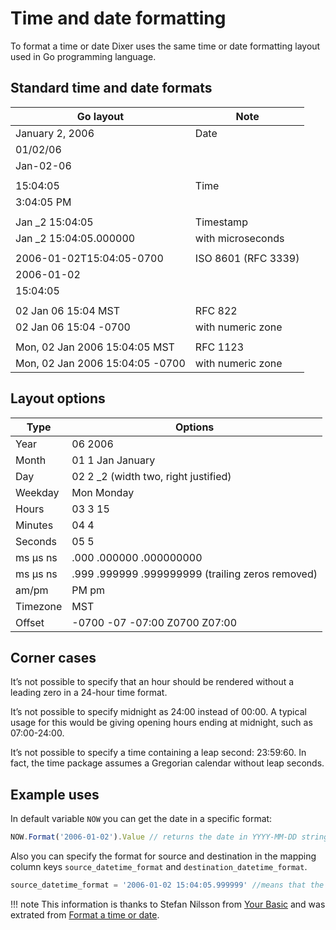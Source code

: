# Time and date formatting

To format a time or date Dixer uses the same time or date formatting layout used in Go programming language.

## Standard time and date formats

| Go layout                       | Note                |
|---------------------------------|---------------------|
| January 2, 2006                 | Date                |
| 01/02/06                        |                     |
| Jan-02-06                       |                     |
|                                 |                     |
| 15:04:05                        | Time                |
| 3:04:05 PM                      |                     |
|                                 |                     |
| Jan _2 15:04:05                 | Timestamp           |
| Jan _2 15:04:05.000000          | with microseconds   |
|                                 |                     |
| 2006-01-02T15:04:05-0700        | ISO 8601 (RFC 3339) |
| 2006-01-02                      |                     |
| 15:04:05                        |                     |
|                                 |                     |
| 02 Jan 06 15:04 MST             | RFC 822             |
| 02 Jan 06 15:04 -0700           | with numeric zone   |
|                                 |                     |
| Mon, 02 Jan 2006 15:04:05 MST   | RFC 1123            |
| Mon, 02 Jan 2006 15:04:05 -0700 | with numeric zone   |

## Layout options

| Type     | Options                                                |
|----------|--------------------------------------------------------|
| Year     | 06   2006                                              |
| Month    | 01   1   Jan   January                                 |
| Day      | 02   2   _2   (width two, right justified)             |
| Weekday  | Mon   Monday                                           |
| Hours    | 03   3   15                                            |
| Minutes  | 04   4                                                 |
| Seconds  | 05   5                                                 |
| ms μs ns | .000   .000000   .000000000                            |
| ms μs ns | .999   .999999   .999999999   (trailing zeros removed) |
| am/pm    | PM   pm                                                |
| Timezone | MST                                                    |
| Offset   | -0700   -07   -07:00   Z0700   Z07:00                  |

## Corner cases

It’s not possible to specify that an hour should be rendered without a leading zero in a 24-hour time format.

It’s not possible to specify midnight as 24:00 instead of 00:00. A typical usage for this would be giving opening hours ending at midnight, such as 07:00-24:00.

It’s not possible to specify a time containing a leap second: 23:59:60. In fact, the time package assumes a Gregorian calendar without leap seconds.

## Example uses

In default variable `NOW` you can get the date in a specific format:

```javascript
NOW.Format('2006-01-02').Value // returns the date in YYYY-MM-DD string format
```

Also you can specify the format for source and destination in the mapping column keys `source_datetime_format` and `destination_datetime_format`.

```javascript
source_datetime_format = '2006-01-02 15:04:05.999999' //means that the source is a date in the format specified
```

!!! note
    This information is thanks to Stefan Nilsson from [Your Basic](https://yourbasic.org) and was extrated from [Format a time or date](https://yourbasic.org/golang/format-parse-string-time-date-example/).
